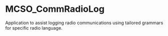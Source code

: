 # MCSO_CommRadioLog
Application to assist logging radio communications using tailored grammars for specific radio language.
